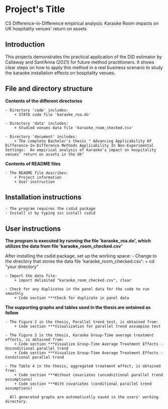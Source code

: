 # Project's Title
  CS Difference-in-Difference empirical analysis: Karaoke Room impacts on UK hospitality venues' return on assets
## Introduction
  This projects demonstrates the practical application of the DiD estimator by Callaway and Sant’Anna (2021) for future method practitioners. It shows clear steps on how to apply this method in a real business scenario to study the karaoke installation effects on hospitality venues. 
## File and directory structure

  **Contents of the different directories**
  
    - Directory 'code' includes:
        + STATA code file 'karaoke_roa.do'

    - Directory 'data' includes:
        + Studied venues data file 'karaoke_room_checked.csv'
        
    - Directory 'document' includes:
        + The complete Bachelor's thesis " Advancing Applicability Of Difference-In-Difference Methods Applicability In Non-Experimental Settings:  An empirical analysis of karaoke's impact on hospitality venues’ return on assets in the UK"
       
  **Contents of README files**
  
    - The README file describes:
        + Project information
        + User instruction
    

## Installation instructions

    - The program requires the csdid package
    - Install it by typing ssc install csdid

## User instructions

  **The program is executed by running the file 'karaoke_roa.do', which utilizes the data from file 'karaoke_room_checked.csv'**

  After installing the csdid package, set up the working space: 
    - Change to the directory that stores the data file 'karaoke_room_checked.csv':
        + cd "your directory"
        
    - Import the data file:
        + import delimited "karaoke_room_checked.csv", clear

    - Check for any duplicates in the panel data for the code to run smoothly
        + Code section ***Check for duplicate in panel data
          
  **The supporting graphs and tables used in the thesis are ontained as follow**
  
    - The Figure 2 in the thesis, Parallel trend test, is obtained from:
        + Code section ***Visualization for parallel trend assumpion test

    - The Figure 3 in the thesis, Karaoke Group-Time average treatment effects, is obtained from:
        + Code section ***Visualize Group-Time Average Treatment Effects - Unconditional parallel trend 
        + Code section ***Visualize Group-Time Average Treatment Effects - Conditional parallel trend

    - The Table 4 in the thesis, aggregated treatment effect, is obtained from:
        + Code section ***Without covariates (uncodnitional parallel trend assumptions)
        + Code section ***With covariates (conditional parallel trend assumptions)
      
      All generated graphs are automatically saved in the users' working directory.
      
